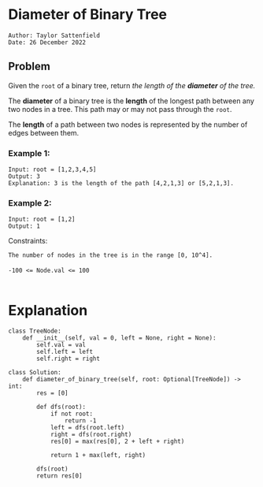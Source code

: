 # Diameter of Binary Tree

```
Author: Taylor Sattenfield
Date: 26 December 2022
```

## Problem

Given the ```root``` of a binary tree, return <i>the length of the <b>diameter</b> of the tree.</i>

The <b>diameter</b> of a binary tree is the <b>length</b> of the longest path between any two nodes in a tree. This path may or may not pass through the ```root```.

The <b>length</b> of a path between two nodes is represented by the number of edges between them.<br>

### Example 1:

```
Input: root = [1,2,3,4,5]
Output: 3
Explanation: 3 is the length of the path [4,2,1,3] or [5,2,1,3].
```
### Example 2:

```
Input: root = [1,2]
Output: 1
```

Constraints:<br>

```The number of nodes in the tree is in the range [0, 10^4].```<br><br>
```-100 <= Node.val <= 100```<br><br>

# Explanation

<ul>
</ul>

``` python3
class TreeNode:
    def __init__(self, val = 0, left = None, right = None):
        self.val = val
        self.left = left
        self.right = right

class Solution:
    def diameter_of_binary_tree(self, root: Optional[TreeNode]) -> int:
        res = [0]

        def dfs(root):
            if not root:
                return -1
            left = dfs(root.left)
            right = dfs(root.right)
            res[0] = max(res[0], 2 + left + right)

            return 1 + max(left, right)
        
        dfs(root)
        return res[0]
```
